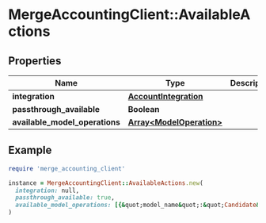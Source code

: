# MergeAccountingClient::AvailableActions

## Properties

| Name | Type | Description | Notes |
| ---- | ---- | ----------- | ----- |
| **integration** | [**AccountIntegration**](AccountIntegration.md) |  |  |
| **passthrough_available** | **Boolean** |  |  |
| **available_model_operations** | [**Array&lt;ModelOperation&gt;**](ModelOperation.md) |  | [optional] |

## Example

```ruby
require 'merge_accounting_client'

instance = MergeAccountingClient::AvailableActions.new(
  integration: null,
  passthrough_available: true,
  available_model_operations: [{&quot;model_name&quot;:&quot;Candidate&quot;,&quot;available_operations&quot;:[&quot;FETCH&quot;,&quot;CREATE&quot;],&quot;required_post_parameters&quot;:[&quot;remote_user_id&quot;],&quot;supported_fields&quot;:[&quot;first_name&quot;,&quot;last_name&quot;,&quot;company&quot;,&quot;title&quot;]}]
)
```

